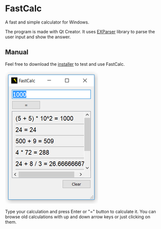 # FastCalc
A fast and simple calculator for Windows.

The program is made with Qt Creator. It uses [EXParser](https://code.google.com/archive/p/exparser/) library to parse the user input and show the answer.

## Manual

Feel free to download the [installer](FastCalc_setup_1.3.exe) to test and use FastCalc.

![FastCalc screenshot](FastCalc_screenshot.png)

Type your calculation and press Enter or "=" button to calculate it. You can browse old calculations with up and down arrow keys or just clicking on them.

